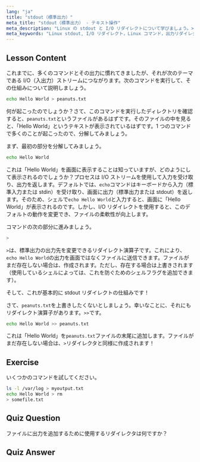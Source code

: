 ```yaml
---
lang: "ja"
title: "stdout（標準出力）"
meta_title: "stdout（標準出力） - テキスト操作"
meta_description: "Linux の stdout と I/O リダイレクトについて学びましょう。>と>>演算子を使用してコマンド出力をファイルにリダイレクトする方法を理解します。今日から Linux の学習を始めましょう！"
meta_keywords: "Linux stdout, I/O リダイレクト，Linux コマンド，出力リダイレクト，Linux チュートリアル，初心者向け Linux, Linux ガイド，シェルスクリプト"
---
```


## Lesson Content

これまでに、多くのコマンドとその出力に慣れてきましたが、それが次のテーマである I/O（入出力）ストリームにつながります。次のコマンドを実行して、その仕組みについて説明しましょう。

```bash
echo Hello World > peanuts.txt
```

何が起こったのでしょうか？さて、このコマンドを実行したディレクトリを確認すると、`peanuts.txt`というファイルがあるはずです。そのファイルの中を見ると、「Hello World」というテキストが表示されているはずです。1 つのコマンドで多くのことが起こったので、分解してみましょう。

まず、最初の部分を分解してみましょう。

```bash
echo Hello World
```

これは「Hello World」を画面に表示することは知っていますが、どのようにして表示されるのでしょうか？プロセスは I/O ストリームを使用して入力を受け取り、出力を返します。デフォルトでは、`echo`コマンドはキーボードから入力（標準入力または stdin）を受け取り、画面に出力（標準出力または stdout）を返します。そのため、シェルで`echo Hello World`と入力すると、画面に「Hello World」が表示されるのです。しかし、I/O リダイレクトを使用すると、このデフォルトの動作を変更でき、ファイルの柔軟性が向上します。

コマンドの次の部分に進みましょう。

```bash
>
```

`>`は、標準出力の出力先を変更できるリダイレクト演算子です。これにより、`echo Hello World`の出力を画面ではなくファイルに送信できます。ファイルがまだ存在しない場合は、作成されます。ただし、存在する場合は上書きされます（使用しているシェルによっては、これを防ぐためのシェルフラグを追加できます）。

そして、これが基本的に stdout リダイレクトの仕組みです！

さて、`peanuts.txt`を上書きしたくないとしましょう。幸いなことに、それにもリダイレクト演算子があります。`>>`です。

```bash
echo Hello World >> peanuts.txt
```

これは「Hello World」を`peanuts.txt`ファイルの末尾に追加します。ファイルがまだ存在しない場合は、`>`リダイレクタと同様に作成されます！

## Exercise

いくつかのコマンドを試してください。

```bash
ls -l /var/log > myoutput.txt
echo Hello World > rm
> somefile.txt
```

## Quiz Question

ファイルに出力を追加するために使用するリダイレクタは何ですか？

## Quiz Answer

> >
